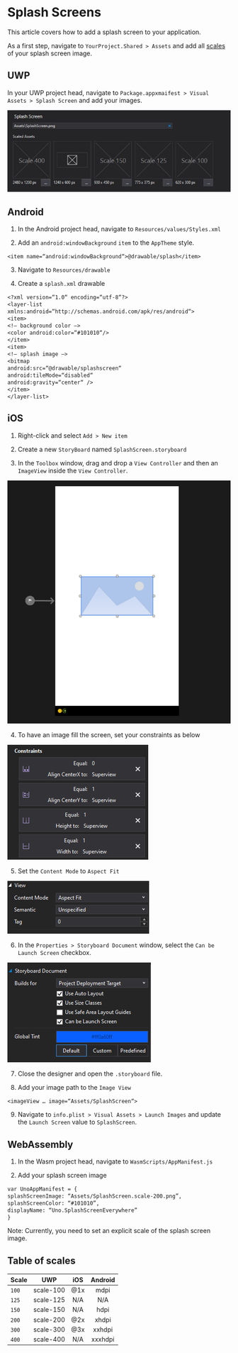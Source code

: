 # Splash Screens

This article covers how to add a splash screen to your application.

As a first step, navigate to `YourProject.Shared > Assets` and add all [scales](#table-of-scales) of your splash screen image.

## UWP

In your UWP project head, navigate to `Package.appxmaifest > Visual Assets > Splash Screen` and add your images.

 ![uwp-splash-screen](assets/uwp-splash-screen.JPG)

## Android 

1. In the Android project head, navigate to `Resources/values/Styles.xml`

2. Add an `android:windowBackground` `item` to the `AppTheme` style.  
```xaml
<item name=“android:windowBackground“>@drawable/splash</item>
```

3. Navigate to `Resources/drawable`

4. Create a `splash.xml` drawable  
``` xaml
<?xml version=“1.0“ encoding=“utf-8“?>
<layer-list xmlns:android=“http://schemas.android.com/apk/res/android“>
<item>
<!– background color –>
<color android:color=“#101010“/>
</item>
<item>
<!– splash image –>
<bitmap
android:src=“@drawable/splashscreen“
android:tileMode=“disabled“
android:gravity=“center“ />
</item>
</layer-list>
```

## iOS 

1. Right-click and select `Add > New item`

2. Create a new `StoryBoard` named `SplashScreen.storyboard` 

3. In the `Toolbox` window, drag and drop a `View Controller` and then an `ImageView` inside the `View Controller`. 

![viewcontroller-imageview](assets/viewcontroller-imageview.png)

4. To have an image fill the screen, set your constraints as below

![ios-constraintes](assets/ios-constraints.png)

5. Set the `Content Mode` to `Aspect Fit` 

![ios-content-fit](assets/ios-content-fit.png)

6. In the `Properties > Storyboard Document` window, select the `Can be Launch Screen` checkbox.

![can-be-launch](assets/can-be-launch.png)

7. Close the designer and open the `.storyboard` file.

8. Add your image path to the `Image View`

``` xaml
<imageView … image=“Assets/SplashScreen“>
```

9. Navigate to `info.plist > Visual Assets > Launch Images` and update the `Launch Screen` value to `SplashScreen`.

## WebAssembly

1. In the Wasm project head, navigate to `WasmScripts/AppManifest.js` 

2. Add your splash screen image

``` xaml
var UnoAppManifest = {
splashScreenImage: “Assets/SplashScreen.scale-200.png”,
splashScreenColor: “#101010”,
displayName: “Uno.SplashScreenEverywhere”
}
```
Note: Currently, you need to set an explicit scale of the splash screen image.

## Table of scales

| Scale | UWP         | iOS      | Android |
|-------|:-----------:|:--------:|:-------:|
| `100` | scale-100   | @1x      | mdpi    |
| `125` | scale-125   | N/A      | N/A     |
| `150` | scale-150   | N/A      | hdpi    |
| `200` | scale-200   | @2x      | xhdpi   |
| `300` | scale-300   | @3x      | xxhdpi  |
| `400` | scale-400   | N/A      | xxxhdpi |
